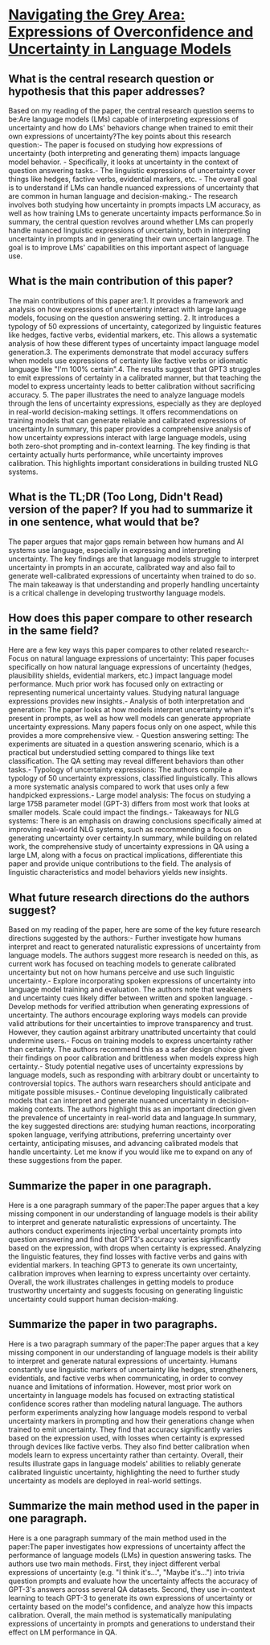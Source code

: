 # [Navigating the Grey Area: Expressions of Overconfidence and Uncertainty   in Language Models](https://arxiv.org/abs/2302.13439)

## What is the central research question or hypothesis that this paper addresses?

Based on my reading of the paper, the central research question seems to be:Are language models (LMs) capable of interpreting expressions of uncertainty and how do LMs' behaviors change when trained to emit their own expressions of uncertainty?The key points about this research question:- The paper is focused on studying how expressions of uncertainty (both interpreting and generating them) impacts language model behavior. - Specifically, it looks at uncertainty in the context of question answering tasks.- The linguistic expressions of uncertainty cover things like hedges, factive verbs, evidential markers, etc. - The overall goal is to understand if LMs can handle nuanced expressions of uncertainty that are common in human language and decision-making.- The research involves both studying how uncertainty in prompts impacts LM accuracy, as well as how training LMs to generate uncertainty impacts performance.So in summary, the central question revolves around whether LMs can properly handle nuanced linguistic expressions of uncertainty, both in interpreting uncertainty in prompts and in generating their own uncertain language. The goal is to improve LMs' capabilities on this important aspect of language use.


## What is the main contribution of this paper?

The main contributions of this paper are:1. It provides a framework and analysis on how expressions of uncertainty interact with large language models, focusing on the question answering setting. 2. It introduces a typology of 50 expressions of uncertainty, categorized by linguistic features like hedges, factive verbs, evidential markers, etc. This allows a systematic analysis of how these different types of uncertainty impact language model generation.3. The experiments demonstrate that model accuracy suffers when models use expressions of certainty like factive verbs or idiomatic language like "I'm 100% certain".4. The results suggest that GPT3 struggles to emit expressions of certainty in a calibrated manner, but that teaching the model to express uncertainty leads to better calibration without sacrificing accuracy. 5. The paper illustrates the need to analyze language models through the lens of uncertainty expressions, especially as they are deployed in real-world decision-making settings. It offers recommendations on training models that can generate reliable and calibrated expressions of uncertainty.In summary, this paper provides a comprehensive analysis of how uncertainty expressions interact with large language models, using both zero-shot prompting and in-context learning. The key finding is that certainty actually hurts performance, while uncertainty improves calibration. This highlights important considerations in building trusted NLG systems.


## What is the TL;DR (Too Long, Didn't Read) version of the paper? If you had to summarize it in one sentence, what would that be?

The paper argues that major gaps remain between how humans and AI systems use language, especially in expressing and interpreting uncertainty. The key findings are that language models struggle to interpret uncertainty in prompts in an accurate, calibrated way and also fail to generate well-calibrated expressions of uncertainty when trained to do so. The main takeaway is that understanding and properly handling uncertainty is a critical challenge in developing trustworthy language models.


## How does this paper compare to other research in the same field?

Here are a few key ways this paper compares to other related research:- Focus on natural language expressions of uncertainty: This paper focuses specifically on how natural language expressions of uncertainty (hedges, plausibility shields, evidential markers, etc.) impact language model performance. Much prior work has focused only on extracting or representing numerical uncertainty values. Studying natural language expressions provides new insights.- Analysis of both interpretation and generation: The paper looks at how models interpret uncertainty when it's present in prompts, as well as how well models can generate appropriate uncertainty expressions. Many papers focus only on one aspect, while this provides a more comprehensive view. - Question answering setting: The experiments are situated in a question answering scenario, which is a practical but understudied setting compared to things like text classification. The QA setting may reveal different behaviors than other tasks.- Typology of uncertainty expressions: The authors compile a typology of 50 uncertainty expressions, classified linguistically. This allows a more systematic analysis compared to work that uses only a few handpicked expressions.- Large model analysis: The focus on studying a large 175B parameter model (GPT-3) differs from most work that looks at smaller models. Scale could impact the findings.- Takeaways for NLG systems: There is an emphasis on drawing conclusions specifically aimed at improving real-world NLG systems, such as recommending a focus on generating uncertainty over certainty.In summary, while building on related work, the comprehensive study of uncertainty expressions in QA using a large LM, along with a focus on practical implications, differentiate this paper and provide unique contributions to the field. The analysis of linguistic characteristics and model behaviors yields new insights.


## What future research directions do the authors suggest?

Based on my reading of the paper, here are some of the key future research directions suggested by the authors:- Further investigate how humans interpret and react to generated naturalistic expressions of uncertainty from language models. The authors suggest more research is needed on this, as current work has focused on teaching models to generate calibrated uncertainty but not on how humans perceive and use such linguistic uncertainty.- Explore incorporating spoken expressions of uncertainty into language model training and evaluation. The authors note that weakeners and uncertainty cues likely differ between written and spoken language. - Develop methods for verified attribution when generating expressions of uncertainty. The authors encourage exploring ways models can provide valid attributions for their uncertainties to improve transparency and trust. However, they caution against arbitrary unattributed uncertainty that could undermine users.- Focus on training models to express uncertainty rather than certainty. The authors recommend this as a safer design choice given their findings on poor calibration and brittleness when models express high certainty.- Study potential negative uses of uncertainty expressions by language models, such as responding with arbitrary doubt or uncertainty to controversial topics. The authors warn researchers should anticipate and mitigate possible misuses.- Continue developing linguistically calibrated models that can interpret and generate nuanced uncertainty in decision-making contexts. The authors highlight this as an important direction given the prevalence of uncertainty in real-world data and language.In summary, the key suggested directions are: studying human reactions, incorporating spoken language, verifying attributions, preferring uncertainty over certainty, anticipating misuses, and advancing calibrated models that handle uncertainty. Let me know if you would like me to expand on any of these suggestions from the paper.


## Summarize the paper in one paragraph.

Here is a one paragraph summary of the paper:The paper argues that a key missing component in our understanding of language models is their ability to interpret and generate naturalistic expressions of uncertainty. The authors conduct experiments injecting verbal uncertainty prompts into question answering and find that GPT3's accuracy varies significantly based on the expression, with drops when certainty is expressed. Analyzing the linguistic features, they find losses with factive verbs and gains with evidential markers. In teaching GPT3 to generate its own uncertainty, calibration improves when learning to express uncertainty over certainty. Overall, the work illustrates challenges in getting models to produce trustworthy uncertainty and suggests focusing on generating linguistic uncertainty could support human decision-making.


## Summarize the paper in two paragraphs.

Here is a two paragraph summary of the paper:The paper argues that a key missing component in our understanding of language models is their ability to interpret and generate natural expressions of uncertainty. Humans constantly use linguistic markers of uncertainty like hedges, strengtheners, evidentials, and factive verbs when communicating, in order to convey nuance and limitations of information. However, most prior work on uncertainty in language models has focused on extracting statistical confidence scores rather than modeling natural language. The authors perform experiments analyzing how language models respond to verbal uncertainty markers in prompting and how their generations change when trained to emit uncertainty. They find that accuracy significantly varies based on the expression used, with losses when certainty is expressed through devices like factive verbs. They also find better calibration when models learn to express uncertainty rather than certainty. Overall, their results illustrate gaps in language models' abilities to reliably generate calibrated linguistic uncertainty, highlighting the need to further study uncertainty as models are deployed in real-world settings.


## Summarize the main method used in the paper in one paragraph.

Here is a one paragraph summary of the main method used in the paper:The paper investigates how expressions of uncertainty affect the performance of language models (LMs) in question answering tasks. The authors use two main methods. First, they inject different verbal expressions of uncertainty (e.g. "I think it's...", "Maybe it's...") into trivia question prompts and evaluate how the uncertainty affects the accuracy of GPT-3's answers across several QA datasets. Second, they use in-context learning to teach GPT-3 to generate its own expressions of uncertainty or certainty based on the model's confidence, and analyze how this impacts calibration. Overall, the main method is systematically manipulating expressions of uncertainty in prompts and generations to understand their effect on LM performance in QA.
